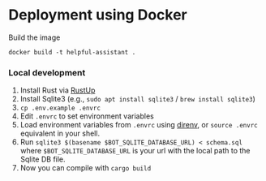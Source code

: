 # Deployment using Docker

Build the image

```
docker build -t helpful-assistant .
```

### Local development

1. Install Rust via [RustUp](https://rustup.rs/)
2. Install Sqlite3 (e.g., `sudo apt install sqlite3` / `brew install sqlite3`)
3. `cp .env.example .envrc`
4. Edit `.envrc` to set environment variables
5. Load environment variables from `.envrc` using [direnv](https://direnv.net/), or `source .envrc` equivalent in your shell.
4. Run `sqlite3 $(basename $BOT_SQLITE_DATABASE_URL) < schema.sql` where `$BOT_SQLITE_DATABASE_URL` is your url with the local path to the Sqlite DB file.
6. Now you can compile with `cargo build`

